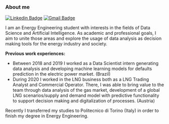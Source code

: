 <!--### Hi there 👋


**blamassa/blamassa** is a ✨ _special_ ✨ repository because its `README.md` (this file) appears on your GitHub profile.

Here are some ideas to get you started:

- 🔭 I’m currently working on ...
- 🌱 I’m currently learning ...
- 👯 I’m looking to collaborate on ...
- 🤔 I’m looking for help with ...
- 💬 Ask me about ...
- 📫 How to reach me: ...
- 😄 Pronouns: ...
- ⚡ Fun fact: ...
-->
### About me

[![Linkedin Badge](https://img.shields.io/badge/LinkedIn-0077B5?style=flat-square&logo=Linkedin&logoColor=white&link=https://www.linkedin.com/in/breno-esteves-lamassa/)](https://www.linkedin.com/in/breno-esteves-lamassa/)
[![Gmail Badge](https://img.shields.io/badge/-breno@lamassa.com.br-c14438?style=flat-square&logo=Gmail&logoColor=white&link=mailto:breno@lamassa.com.br)](mailto:breno@lamassa.com.br)


I am an Energy Engineering student with interests in the fields of Data Science and Artificial Intelligence. As academic and professional goals, I aim to unite those areas and explore the usage of data analysis as decision making tools for the energy industry and society.

**Previous work experiences:**
- Between 2018 and 2019 I worked as a Data Scientist intern generating data analysis and developing machine learning models for defaults prediction in the electric power market. (Brazil)
- During 2020 I worked in the LNG business both as a LNG Trading Analyst and Commercial Operator. There, I was able to bring value to the team through data analysis of the gas market, development of a global LNG scenarios/supply and demand model with predictive functionality to support decision making and digitalization of processes. (Austria)

Recently I transferred my studies to Politecnico di Torino (Italy) in order to finish my degree in Energy Engineering.
